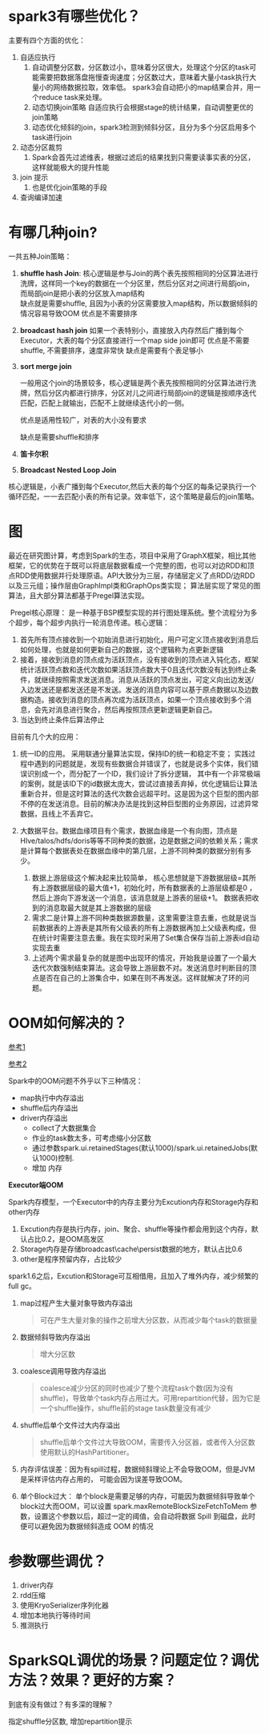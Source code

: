 # spark3有哪些优化？

主要有四个方面的优化：

1. 自适应执行
   1. 自动调整分区数，分区数过小，意味着分区很大，处理这个分区的task可能需要把数据落盘拖慢查询速度；分区数过大，意味着大量小task执行大量小的网络数据拉取，效率低。 spark3会自动把小的map结果合并，用一个reduce task来处理。
   2. 动态切换join策略
      自适应执行会根据stage的统计结果，自动调整更优的join策略
   3. 动态优化倾斜的join，spark3检测到倾斜分区，且分为多个分区启用多个task进行join
2. 动态分区裁剪
   1. Spark会首先过滤维表，根据过滤后的结果找到只需要读事实表的分区，这样就能极大的提升性能
3. join 提示
   1. 也是优化join策略的手段
4. 查询编译加速

# 有哪几种join?

一共五种Join策略：

1. **shuffle hash Join**:
   核心逻辑是参与Join的两个表先按照相同的分区算法进行洗牌，这样同一个key的数据在一个分区里，然后分区对之间进行局部join，而局部join是把小表的分区放入map结构  
   缺点就是需要shuffle,  且因为小表的分区需要放入map结构，所以数据倾斜的情况容易导致OOM
   优点是不需要排序

2. **broadcast hash join**
   如果一个表特别小，直接放入内存然后广播到每个Executor，大表的每个分区直接进行一个map side join即可
   优点是不需要shuffle, 不需要排序，速度非常快
   缺点是需要有个表足够小

3. **sort merge join**

   一般用这个join的场景较多，核心逻辑是两个表先按照相同的分区算法进行洗牌，然后分区内都进行排序，分区对儿之间进行局部join的逻辑是按顺序迭代匹配，匹配上就输出，匹配不上就继续迭代小的一侧。

   优点是适用性较广，对表的大小没有要求

   缺点是需要shuffle和排序

4. **笛卡尔积**

5. **Broadcast Nested Loop Join**

​		核心逻辑是，小表广播到每个Executor,然后大表的每个分区的每条记录执行一个循环匹配，一一去匹配小表的所有记录。效率低下，这个策略是最后的join策略。

# 图

​          最近在研究图计算，考虑到Spark的生态，项目中采用了GraphX框架，相比其他框架，它的优势在于既可以将底层数据看成一个完整的图，也可以对边RDD和顶点RDD使用数据并行处理原语。API大致分为三层，存储层定义了点RDD/边RDD以及三元组；操作层由GraphImpl类和GraphOps类实现； 算法层实现了常见的图算法，且大部分算法都基于Pregel算法实现。

​        Pregel核心原理： 是一种基于BSP模型实现的并行图处理系统。整个流程分为多个超步，每个超步内执行一轮消息传递。核心逻辑：

1. 首先所有顶点接收到一个初始消息进行初始化，用户可定义顶点接收到消息后如何处理，也就是如何更新自己的数据，这个逻辑称为点更新逻辑
2. 接着，接收到消息的顶点成为活跃顶点，没有接收到的顶点进入钝化态，框架统计活跃顶点数和迭代次数如果活跃顶点数大于0且迭代次数没有达到终止条件，就继续按照需求发送消息。消息从活跃的顶点发出，可定义向出边发送/入边发送还是都发送还是不发送。发送的消息内容可以基于原点数据以及边数据构造。接收到消息的顶点再次成为活跃顶点，如果一个顶点接收到多个消息，会先对消息进行聚合，然后再按照顶点更新逻辑更新自己。
3. 当达到终止条件后算法停止

​		目前有几个大的应用： 

1. 统一ID的应用。 采用联通分量算法实现，保持ID的统一和稳定不变； 实践过程中遇到的问题就是，发现有些数据合并错误了，也就是说多个实体，我们错误识别成一个，而分配了一个ID，我们设计了拆分逻辑， 其中有一个非常极端的案例，就是该ID下的id数据太庞大，尝试过直接丢弃掉，优化逻辑后让算法重新合并，但是这时算法的迭代次数会远超平时。这是因为这个巨型的图内部不停的在发送消息。目前的解决办法是找到这种巨型图的业务原因，过滤异常数据，且线上不丢弃它。

2. 大数据平台。数据血缘项目有个需求，数据血缘是一个有向图，顶点是HIve/talos/hdfs/doris等等不同种类的数据，边是数据之间的依赖关系；需求是计算每个数据表处在数据血缘中的第几层，上游不同种类的数据分别有多少。

   1. 数据上游层级这个解决起来比较简单， 核心思想就是下游数据层级=其所有上游数据层级的最大值+1，初始化时，所有数据表的上游层级都是0 ，然后上游向下游发送一个消息，该消息就是上游表的层级+1。 数据表把收到的消息取最大就是其上游数据的层级
   2. 需求二是计算上游不同种类数据源数量，这里需要注意去重，也就是说当前数据表的上游表是其所有父级表的所有上游数据再加上父级表构成，但在统计时需要注意去重。我在实现时采用了Set集合保存当前上游表id自动实现去重
   3. 上述两个需求最复杂的就是图中出现环的情况，开始我是设置了一个最大迭代次数强制结束算法。这会导致上游层数不对。发送消息时判断目的顶点是否在自己的上游集合中，如果在则不再发送。这样就解决了环的问题。

   



# OOM如何解决的？

[参考1](https://blog.csdn.net/yhb315279058/article/details/51035631)

[参考2](https://blog.51cto.com/wang/4634620)

Spark中的OOM问题不外乎以下三种情况：

- map执行中内存溢出
- shuffle后内存溢出
- driver内存溢出
  - collect了大数据集合
  - 作业的task数太多，可考虑缩小分区数
  - 通过参数spark.ui.retainedStages(默认1000)/spark.ui.retainedJobs(默认1000)控制.
  - 增加 内存

**Executor端OOM**

Spark内存模型，一个Executor中的内存主要分为Excution内存和Storage内存和other内存

1. Excution内存是执行内存，join、聚合、shuffle等操作都会用到这个内存，默认占比0.2，是OOM高发区
2. Storage内存是存储broadcast\cache\persist数据的地方，默认占比0.6
3. other是程序预留内存，占比较少

spark1.6之后，Excution和Storage可互相借用，且加入了堆外内存，减少频繁的full gc。

1. map过程产生大量对象导致内存溢出

   > 可在产生大量对象的操作之前增大分区数，从而减少每个task的数据量

2. 数据倾斜导致内存溢出

   > 增大分区数

3. coalesce调用导致内存溢出

   > coalesce减少分区的同时也减少了整个流程task个数(因为没有shuffle)，导致单个task内存占用过大。可用repartition代替，因为它是一个shuffle操作，shuffle前的stage task数量没有减少

4. shuffle后单个文件过大内存溢出

   > shuffle后单个文件过大导致OOM，需要传入分区器，或者传入分区数使用默认的HashPartitioner。

5. 内存评估误差：因为有spill过程，数据倾斜理论上不会导致OOM，但是JVM是采样评估内存占用的， 可能会因为误差导致OOM。

6. 单个Block过大： 单个block是需要足够的内存，可能因为数据倾斜导致单个block过大而OOM，可以设置 spark.maxRemoteBlockSizeFetchToMem 参数，设置这个参数以后，超过一定的阈值，会自动将数据 Spill 到磁盘，此时便可以避免因为数据倾斜造成 OOM 的情况



# 参数哪些调优？

1. driver内存
2. rdd压缩
3. 使用KryoSerializer序列化器
4. 增加本地执行等待时间
5. 推测执行







# SparkSQL调优的场景？问题定位？调优方法？效果？更好的方案？

到底有没有做过？有多深的理解？

指定shuffle分区数, 增加repartition提示

